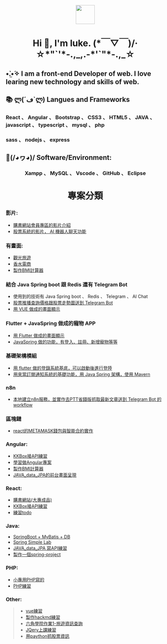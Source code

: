 <p align="center"><img src="https://raw.githubusercontent.com/coderjojo/coderjojo/master/img/github.gif" width="60" height="60" /></p>
<h1 align="center"> Hi 👋, I'm luke.  (*￣▽￣)/‧☆*"`'*-.,_,.-*'`"*-.,_☆</h1>
<h2> •̀.̫•́✧  I am a front-end Developer of web. I love learing new technology and skills of web. </h2>
<h2>📚 ლ(´ڡ`ლ)  Langues and Frameworks</h2> 
<h3 margin="50px 0">React 、 Angular 、 Bootstrap 、 CSS3 、 HTML5 、 JAVA 、 javascript 、 typescript 、 mysql 、 php </h3>
<h3 margin="50px 0">sass 、 nodejs 、  express </h3>
</n>
<h2>🔧(/◕ヮ◕)/  Software/Environment:</h2>
<h3 align="center"> Xampp 、 MySQL 、 Vscode 、 GitHub 、 Eclipse </h3>

<h1 align="center"> 專案分類 

### 影片:
* <a href="https://drive.google.com/file/d/19oZb6IkIkLsormotHFJTH4pvS1XBxcce/view"> 購書網站會員專區的影片介紹 </a> 
* <a href="https://drive.google.com/file/d/1dxKZMmZFGS8JgeZMPoBk-7kyjmcG7PZF/view?usp=drive_link"> 股票系統的影片， AI 機器人聊天功能 </a>

### 有畫面:
* <a href="https://dragonleolin.github.io/TravelWeb_Angular/home/"> 觀光旅遊 </a>
* <a href="https://dragonleolin.github.io/Hex-webLayoutTraining-week4/"> 香水電商 </a>
* <a href="https://dragonleolin.github.io/Angular-BMICalculator/"> 製作BMI計算器 </a>

### 結合 Java Spring boot 跟 Redis 還有 Telegram Bot
* 使用到的技術有 Java Spring boot 、 Redis 、 Telegram 、 AI Chat
* <a href="https://github.com/dragonleolin/JavaSpring"> 股票推播查詢價格跟股票走勢圖送到 Telegram Bot </a>
* <a href="https://github.com/dragonleolin/Vue_StockApp"> 用 VUE 做成的畫面顯示 </a> 

### Flutter + JavaSpring 做成的寵物 APP
* <a href="https://github.com/dragonleolin/PetApp_Flutter"> 用 Flutter 做成的畫面顯示 </a>
* <a href="https://github.com/dragonleolin/PetApp_JavaSpring"> JavaSpring 做的功能，有登入、註冊、新增寵物等等 </a>

### 基礎架構模組
* <a href="https://github.com/dragonleolin/LoginSystem_flutter"> 用 flutter 做的登錄系統基底，可以啟動後進行登陸 </a>
* <a href="https://github.com/dragonleolin/SubNotifySystem"> 用來當訂閱通知系統的基礎功能，用 Java Spring 架構，使用 Mavern </a>

### n8n
* <a href="https://github.com/dragonleolin/AutomationNotifications"> 本地建立n8n服務，並實作去PTT省錢版抓取最新文章送到 Telegram Bot 的 workflow </a>

### 區塊鏈
* <a href="https://github.com/dragonleolin/react_demo"> react的METAMASK錢包與智能合約實作 </a>

### Angular:
* <a href="https://dragonleolin.github.io/KKBox_Angular/"> KKBox接API練習 </a>
* <a href="https://dragonleolin.github.io/AngularProject/"> 學習做Angular專案 </a>
* <a href="https://dragonleolin.github.io/Angular-BMICalculator/"> 製作BMI計算器 </a>
* <a href="https://github.com/dragonleolin/Web_Angular/"> JAVA_data_JPA的前台畫面呈現 </a>

### React:
* <a href="https://github.com/dragonleolin/pbook"> 購書網站(大專成品) </a>
* <a href="https://github.com/dragonleolin/testKKBox"> KKBox接API練習 </a>
* <a href="https://github.com/dragonleolin/React_todoApp"> 練習todo </a>

### Java:
* <a href="https://github.com/dragonleolin/SpringBoot-MyBatis"> SpringBoot + MyBatis + DB </a>
* <a href="https://github.com/dragonleolin/java_JPA_H2DB"> Spring Simple Lab </a>
* <a href="https://github.com/dragonleolin/JAVA_data_JPA"> JAVA_data_JPA 寫API練習 </a>
* <a href="https://github.com/dragonleolin/spring-project"> 製作一個spring-project </a>

### PHP:
* <a href="https://github.com/dragonleolin/books"> 小專用PHP寫的 </a>
* <a href="https://github.com/dragonleolin/MyPHP"> PHP練習 </a>

### Other:
> * <a href="https://github.com/dragonleolin/vue_vuex_exercise"> vue練習 </a>
> * <a href="https://github.com/dragonleolin/hackmd-io-myNote"> 製作hackmd練習 </a>
> * <a href="https://github.com/dragonleolin/travelInformation"> 六角學院作業1-旅遊資訊查詢 </a>
> * <a href="https://github.com/dragonleolin/JQery"> JQery上課練習 </a>
> * <a href="https://github.com/dragonleolin/python"> 用paython抓股票資訊 </a>

